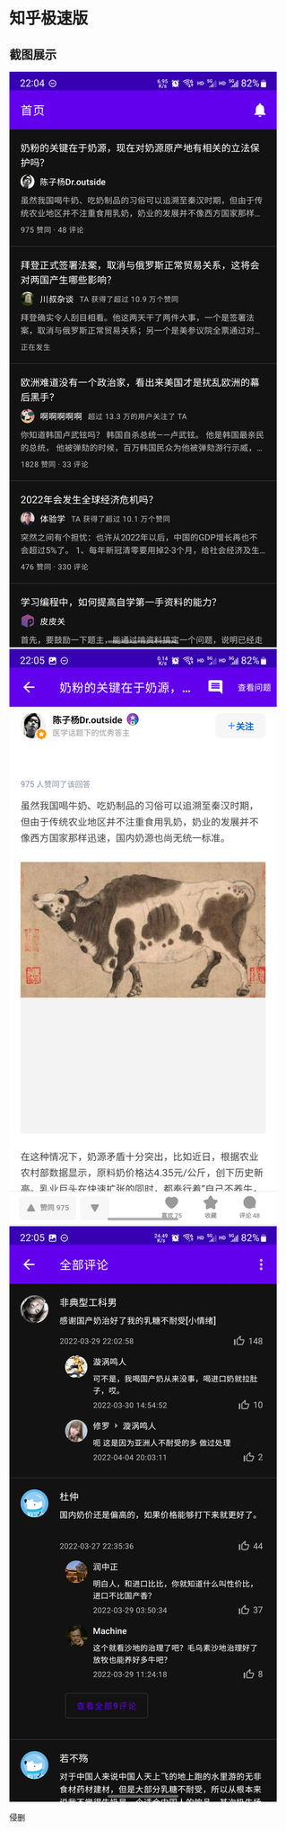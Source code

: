 # 知乎极速版
## 截图展示

![](image/Screenshot_20220409-220455.jpg)
![](image/Screenshot_20220409-220509.jpg)
![](image/Screenshot_20220409-220518.jpg)

侵删
